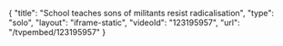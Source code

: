 {
    "title": "School teaches sons of militants resist radicalisation",
    "type": "solo",
    "layout": "iframe-static",
    "videoId": "123195957",
    "url": "\/tvpembed\/123195957"
}